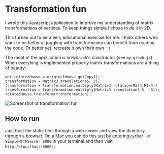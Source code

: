 Transformation fun
==================

I wrote this Javascript application to improve my understanding of matrix transformations of vertices. To keep things simple I chose to do it in 2D.

This turned out to be a very educational exercise for me. I think others who want to be better at joggling with transformation can benefit from reading the code. Or better yet, recreate it own their own :-)

The meat of the application is in `MyGraph`'s constructor (see `my_graph.js`). When everyhing is implemented properly matrix transformations are a thing of beauty:

    var rotatedHouse = originalHouse.getCopy();
    transformation = Matrix3.translation(5, 3);
    transformation = transformation.multiply(Matrix3.rotation(Math.PI/4))
    transformation = transformation.multiply(Matrix3.translation(-5, -3));
    rotatedHouse.transform(transformation);

![Screenshot of transformation fun](http://rasmusrn.github.io/transformation_fun/ss.jpg)

How to run
----------

Just host the static files through a web server and view the directory through a browser. On a Mac you can do this just by entering `python -m SimpleHTTPServer 8000` in your terminal and then visit `http://localhost:8000/`.
